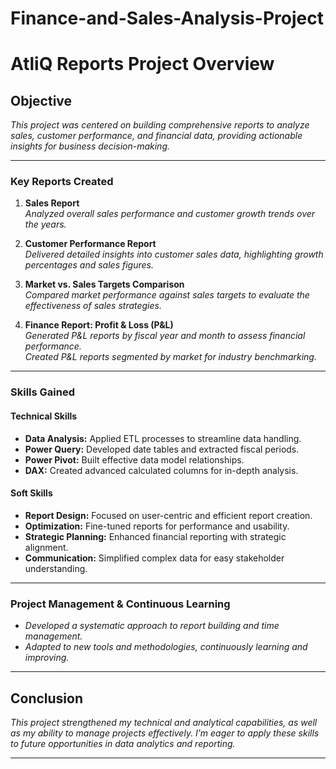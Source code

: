 # Finance-and-Sales-Analysis-Project


# **AtliQ Reports Project Overview**

## **Objective**  
*This project was centered on building comprehensive reports to analyze sales, customer performance, and financial data, providing actionable insights for business decision-making.*

---

### **Key Reports Created**

1. **Sales Report**  
   *Analyzed overall sales performance and customer growth trends over the years.*

2. **Customer Performance Report**  
   *Delivered detailed insights into customer sales data, highlighting growth percentages and sales figures.*

3. **Market vs. Sales Targets Comparison**  
   *Compared market performance against sales targets to evaluate the effectiveness of sales strategies.*

4. **Finance Report: Profit & Loss (P&L)**  
   *Generated P&L reports by fiscal year and month to assess financial performance.*  
   *Created P&L reports segmented by market for industry benchmarking.*

---

### **Skills Gained**

#### **Technical Skills**  
- **Data Analysis:** Applied ETL processes to streamline data handling.
- **Power Query:** Developed date tables and extracted fiscal periods.
- **Power Pivot:** Built effective data model relationships.
- **DAX:** Created advanced calculated columns for in-depth analysis.

#### **Soft Skills**  
- **Report Design:** Focused on user-centric and efficient report creation.
- **Optimization:** Fine-tuned reports for performance and usability.
- **Strategic Planning:** Enhanced financial reporting with strategic alignment.
- **Communication:** Simplified complex data for easy stakeholder understanding.

---

### **Project Management & Continuous Learning**

- *Developed a systematic approach to report building and time management.*
- *Adapted to new tools and methodologies, continuously learning and improving.*

---

## **Conclusion**  
*This project strengthened my technical and analytical capabilities, as well as my ability to manage projects effectively. I’m eager to apply these skills to future opportunities in data analytics and reporting.*

---
